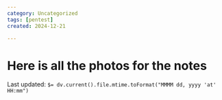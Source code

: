 ```yaml
---
category: Uncategorized
tags: [pentest]
created: 2024-12-21

---
```

# Here is all the photos for the notes


Last updated: `$= dv.current().file.mtime.toFormat("MMMM dd, yyyy 'at' HH:mm")`
